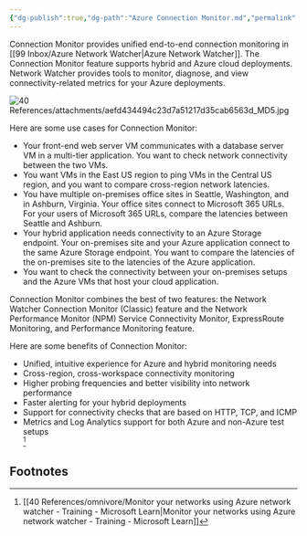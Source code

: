 ```yaml
---
{"dg-publish":true,"dg-path":"Azure Connection Monitor.md","permalink":"/azure-connection-monitor/","tags":["notes"]}
---
```



Connection Monitor provides unified end-to-end connection monitoring in [[99 Inbox/Azure Network Watcher\|Azure Network Watcher]]. The Connection Monitor feature supports hybrid and Azure cloud deployments. Network Watcher provides tools to monitor, diagnose, and view connectivity-related metrics for your Azure deployments.

![40 References/attachments/aefd434494c23d7a51217d35cab6563d_MD5.jpg](/img/user/40%20References/attachments/aefd434494c23d7a51217d35cab6563d_MD5.jpg)

Here are some use cases for Connection Monitor:

- Your front-end web server VM communicates with a database server VM in a multi-tier application. You want to check network connectivity between the two VMs.
- You want VMs in the East US region to ping VMs in the Central US region, and you want to compare cross-region network latencies.
- You have multiple on-premises office sites in Seattle, Washington, and in Ashburn, Virginia. Your office sites connect to Microsoft 365 URLs. For your users of Microsoft 365 URLs, compare the latencies between Seattle and Ashburn.
- Your hybrid application needs connectivity to an Azure Storage endpoint. Your on-premises site and your Azure application connect to the same Azure Storage endpoint. You want to compare the latencies of the on-premises site to the latencies of the Azure application.
- You want to check the connectivity between your on-premises setups and the Azure VMs that host your cloud application.

Connection Monitor combines the best of two features: the Network Watcher Connection Monitor (Classic) feature and the Network Performance Monitor (NPM) Service Connectivity Monitor, ExpressRoute Monitoring, and Performance Monitoring feature.

Here are some benefits of Connection Monitor:

- Unified, intuitive experience for Azure and hybrid monitoring needs
- Cross-region, cross-workspace connectivity monitoring
- Higher probing frequencies and better visibility into network performance
- Faster alerting for your hybrid deployments
- Support for connectivity checks that are based on HTTP, TCP, and ICMP
- Metrics and Log Analytics support for both Azure and non-Azure test setups  
[^1]

## Footnotes

[^1]: [[40 References/omnivore/Monitor your networks using Azure network watcher - Training - Microsoft Learn\|Monitor your networks using Azure network watcher - Training - Microsoft Learn]]
